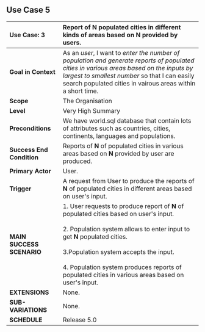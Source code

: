 ## Use Case 5

|  Use Case: 3 | Report of **N** populated cities in different kinds of areas based on **N** provided by users.|
|:--------|:------------|
| **Goal in Context** | As an *user*, I want to *enter the number of population and generate reports of populated cities in various areas based on the inputs by largest to smallest number* so that I can easily search populated cities in vairous areas within a short time.|
| **Scope** | The Organisation|
| **Level** | Very High Summary |
|**Preconditions**| We have world.sql database that contain lots of attributes such as countries, cities, continents, languages and populations.|
|**Success End Condition**| Reports of **N** of populated cities in various areas based on **N** provided by user are produced.|
|**Primary Actor**| User.|
|**Trigger**| A request from User to produce the reports of **N** of populated cities in different areas based on user's input.|
|**MAIN SUCCESS SCENARIO**| 1. User requests to produce report of **N** of populated cities based on user's input. <br><br>2. Population system allows to enter input to get **N** populated cities.<br><br>3.Population system accepts the input. <br><br>4. Population system produces reports of populated cities in various areas based on user's input.<br> |
|**EXTENSIONS**| None. |
|**SUB-VARIATIONS**| None. |
|**SCHEDULE**| Release 5.0 |
